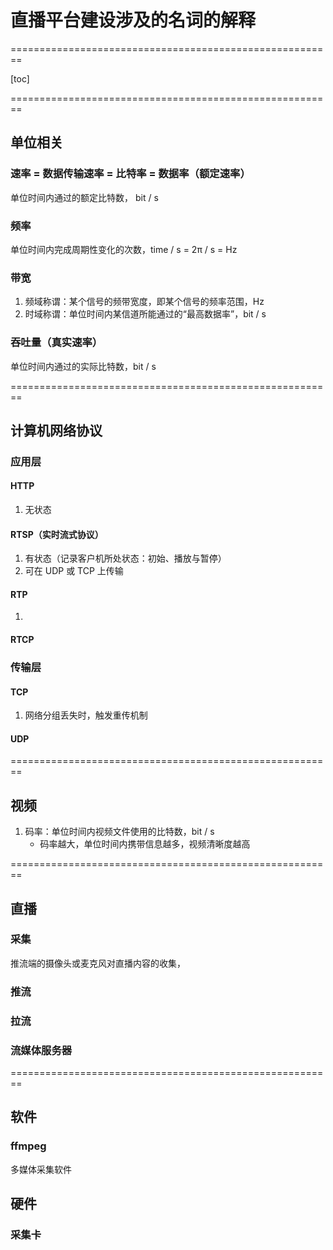 # 直播平台建设涉及的名词的解释

========================================================

[toc]

========================================================

## 单位相关

### 速率 = 数据传输速率 = 比特率 = 数据率（额定速率）

单位时间内通过的额定比特数， bit / s

### 频率

单位时间内完成周期性变化的次数，time / s = 2π / s = Hz

### 带宽

1. 频域称谓：某个信号的频带宽度，即某个信号的频率范围，Hz
2. 时域称谓：单位时间内某信道所能通过的“最高数据率”，bit / s

### 吞吐量（真实速率）

单位时间内通过的实际比特数，bit / s

========================================================

## 计算机网络协议

### 应用层

#### HTTP

1. 无状态

#### RTSP（实时流式协议）

1. 有状态（记录客户机所处状态：初始、播放与暂停）
2. 可在 UDP 或 TCP 上传输

#### RTP

1. 

#### RTCP

### 传输层

#### TCP

1. 网络分组丢失时，触发重传机制

#### UDP

========================================================

## 视频

1. 码率：单位时间内视频文件使用的比特数，bit / s
   - 码率越大，单位时间内携带信息越多，视频清晰度越高

========================================================

## 直播

### 采集

推流端的摄像头或麦克风对直播内容的收集，

### 推流

### 拉流

### 流媒体服务器

========================================================

## 软件

### ffmpeg

多媒体采集软件

## 硬件

### 采集卡